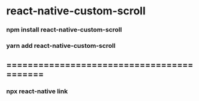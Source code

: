 # react-native-custom-scroll
### npm install react-native-custom-scroll
### yarn add react-native-custom-scroll

## ==========================================

### npx react-native link
